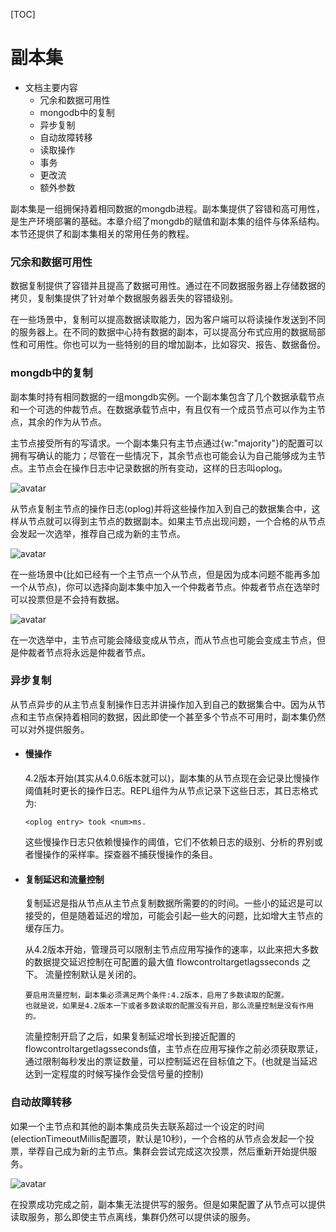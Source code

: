 [TOC]
# 副本集
+ 文档主要内容
    * 冗余和数据可用性
    * mongodb中的复制
    * 异步复制
    * 自动故障转移
    * 读取操作
    * 事务
    * 更改流
    * 额外参数

副本集是一组拥保持着相同数据的mongdb进程。副本集提供了容错和高可用性，是生产环境部署的基础。本章介绍了mongdb的赋值和副本集的组件与体系结构。本节还提供了和副本集相关的常用任务的教程。

### 冗余和数据可用性
数据复制提供了容错并且提高了数据可用性。通过在不同数据服务器上存储数据的拷贝，复制集提供了针对单个数据服务器丢失的容错级别。

在一些场景中，复制可以提高数据读取能力，因为客户端可以将读操作发送到不同的服务器上。在不同的数据中心持有数据的副本，可以提高分布式应用的数据局部性和可用性。你也可以为一些特别的目的增加副本，比如容灾、报告、数据备份。

### mongdb中的复制
副本集时持有相同数据的一组mongdb实例。一个副本集包含了几个数据承载节点和一个可选的仲裁节点。在数据承载节点中，有且仅有一个成员节点可以作为主节点，其余的作为从节点。

主节点接受所有的写请求。一个副本集只有主节点通过{w:"majority"}的配置可以拥有写确认的能力；尽管在一些情况下，其余节点也可能会认为自己能够成为主节点。主节点会在操作日志中记录数据的所有变动，这样的日志叫oplog。

![avatar](https://docs.mongodb.com/manual/_images/replica-set-read-write-operations-primary.bakedsvg.svg)

从节点复制主节点的操作日志(oplog)并将这些操作加入到自己的数据集合中，这样从节点就可以得到主节点的数据副本。如果主节点出现问题，一个合格的从节点会发起一次选举，推荐自己成为新的主节点。

![avatar](https://docs.mongodb.com/manual/_images/replica-set-primary-with-two-secondaries.bakedsvg.svg)

在一些场景中(比如已经有一个主节点一个从节点，但是因为成本问题不能再多加一个从节点)，你可以选择向副本集中加入一个仲裁者节点。仲裁者节点在选举时可以投票但是不会持有数据。

![avatar](https://docs.mongodb.com/manual/_images/replica-set-primary-with-secondary-and-arbiter.bakedsvg.svg)

在一次选举中，主节点可能会降级变成从节点，而从节点也可能会变成主节点，但是仲裁者节点将永远是仲裁者节点。

### 异步复制
从节点异步的从主节点复制操作日志并讲操作加入到自己的数据集合中。因为从节点和主节点保持着相同的数据，因此即使一个甚至多个节点不可用时，副本集仍然可以对外提供服务。

+ #### 慢操作
    4.2版本开始(其实从4.0.6版本就可以)，副本集的从节点现在会记录比慢操作阈值耗时更长的操作日志。REPL组件为从节点记录下这些日志，其日志格式为:  
    ```
    <oplog entry> took <num>ms.
    ```
    这些慢操作日志只依赖慢操作的阈值，它们不依赖日志的级别、分析的界别或者慢操作的采样率。探查器不捕获慢操作的条目。

+ #### 复制延迟和流量控制    
    
    复制延迟是指从节点从主节点复制数据所需要的的时间。一些小的延迟是可以接受的，但是随着延迟的增加，可能会引起一些大的问题，比如增大主节点的缓存压力。

    从4.2版本开始，管理员可以限制主节点应用写操作的速率，以此来把大多数的数据提交延迟控制在可配置的最大值 flowcontroltargetlagsseconds 之下。
    流量控制默认是关闭的。

    ```
    要启用流量控制，副本集必须满足两个条件:4.2版本，启用了多数读取的配置。
    也就是说，如果是4.2版本一下或者多数读取的配置没有开启，那么流量控制是没有作用的。
    ```

    流量控制开启了之后，如果复制延迟增长到接近配置的flowcontroltargetlagsseconds值，主节点在应用写操作之前必须获取票证，通过限制每秒发出的票证数量，可以控制延迟在目标值之下。(也就是当延迟达到一定程度的时候写操作会受信号量的控制)

### 自动故障转移   
    
如果一个主节点和其他的副本集成员失去联系超过一个设定的时间(electionTimeoutMillis配置项，默认是10秒)，一个合格的从节点会发起一个投票，举荐自己成为新的主节点。集群会尝试完成这次投票，然后重新开始提供服务。

![avatar](https://docs.mongodb.com/manual/_images/replica-set-trigger-election.bakedsvg.svg)

在投票成功完成之前，副本集无法提供写的服务。但是如果配置了从节点可以提供读取服务，那么即使主节点离线，集群仍然可以提供读的服务。


